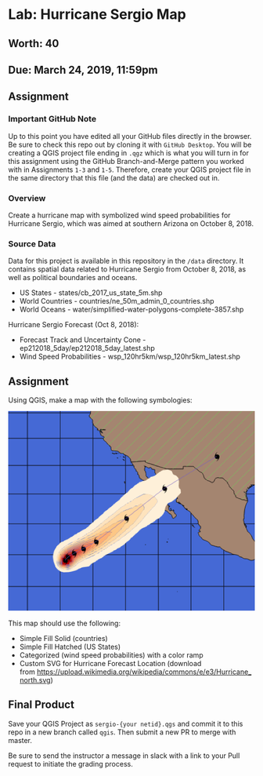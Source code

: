 # Lab: Hurricane Sergio Map
## Worth: 40
## Due: March 24, 2019, 11:59pm
## Assignment

### Important GitHub Note
Up to this point you have edited all your GitHub files directly in the browser. Be sure to check this repo out by cloning
it with `GitHub Desktop`. You will be creating a QGIS project file ending in `.qgz` which is what you will turn in for 
this assignment using the GitHub Branch-and-Merge pattern you worked with in Assignments `1-3` and `1-5`. Therefore, create your QGIS project file in the same directory that this file (and the data) are checked out in.

### Overview
Create a hurricane map with symbolized wind speed probabilities for Hurricane Sergio, which was aimed at southern Arizona on October 8, 2018.

### Source Data
Data for this project is available in this repository in the `/data` directory. It contains spatial data related to Hurricane Sergio from October 8, 2018, as well as political boundaries and oceans.

- US States - states/cb_2017_us_state_5m.shp
- World Countries - countries/ne_50m_admin_0_countries.shp
- World Oceans - water/simplified-water-polygons-complete-3857.shp

Hurricane Sergio Forecast (Oct 8, 2018):

- Forecast Track and Uncertainty Cone - ep212018_5day/ep212018_5day_latest.shp
- Wind Speed Probabilities - wsp_120hr5km/wsp_120hr5km_latest.shp

## Assignment
Using QGIS, make a map with the following symbologies:

![Figure 1](hurricane_sergio_map.png)

This map should use the following:

- Simple Fill Solid (countries)
- Simple Fill Hatched (US States)
- Categorized (wind speed probabilities) with a color ramp
- Custom SVG for Hurricane Forecast Location (download from https://upload.wikimedia.org/wikipedia/commons/e/e3/Hurricane_north.svg)

## Final Product
Save your QGIS Project as `sergio-{your netid}.qgs` and commit it to this repo in a new branch called `qgis`. Then submit a new PR to merge with master. 

Be sure to send the instructor a message in slack with a link to your Pull request to initiate the grading process.

